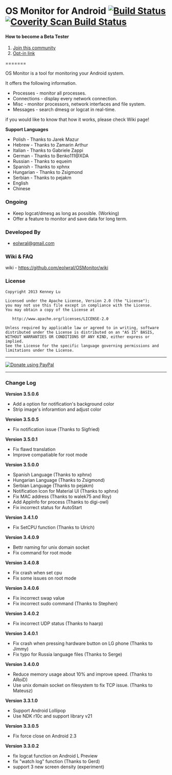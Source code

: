 OS Monitor for Android  [![Build Status](https://drone.io/github.com/eolwral/OSMonitor/status.png)](https://drone.io/github.com/eolwral/OSMonitor/latest) [![Coverity Scan Build Status](https://scan.coverity.com/projects/3432/badge.svg)](https://scan.coverity.com/projects/3432)
=======

#### How to become a Beta Tester
1. [Join this community](https://plus.google.com/communities/104176911627256834500)
2. [Opt-in link](https://play.google.com/apps/testing/st.osmonitor)

=======

OS Monitor is a tool for monitoring your Android system.

It offers the following information.

- Processes - monitor all processes.
- Connections - display every network connection.
- Misc - monitor processors, network interfaces and file system.
- Messages - search dmesg or logcat in real-time. 

if you would like to know that how it works, please check Wiki page!

**Support Languages**

- Polish - Thanks to Jarek Mazur
- Hebrew - Thanks to Zamarin Arthur
- Italian - Thanks to Gabriele Zappi
- German - Thanks to Benko111@XDA
- Russian - Thanks to equeim
- Spanish  - Thanks to xphnx
- Hungarian - Thanks to Zsigmond
- Serbian - Thanks to pejakm
- English
- Chinese

### Ongoing ###

- Keep logcat/dmesg as long as possible. (Working)
- Offer a feature to monitor and save data for long term.

### Developed By ###

* eolwral@gmail.com

### Wiki & FAQ ###
wiki - https://github.com/eolwral/OSMonitor/wiki

### License ###

    Copyright 2013 Kenney Lu

    Licensed under the Apache License, Version 2.0 (the "License");
    you may not use this file except in compliance with the License.
    You may obtain a copy of the License at

       http://www.apache.org/licenses/LICENSE-2.0

    Unless required by applicable law or agreed to in writing, software
    distributed under the License is distributed on an "AS IS" BASIS,
    WITHOUT WARRANTIES OR CONDITIONS OF ANY KIND, either express or implied.
    See the License for the specific language governing permissions and
    limitations under the License.


----------

[![Donate using PayPal](https://www.paypalobjects.com/en_US/i/btn/btn_donate_LG.gif)](https://www.paypal.com/cgi-bin/webscr?cmd=_s-xclick&hosted_button_id=D9NDEKVA8WE3A "Donate using PayPal")

----------

### Change Log ###

**Version 3.5.0.6**
- Add a option for notification's background color
- Strip image's inforamtion and adjust color

**Version 3.5.0.5**
- Fix notification issue (Thanks to Sigfried)

**Version 3.5.0.1**
- Fix flawd translation 
- Improve compatiable for root mode

**Version 3.5.0.0**
- Spanish Language (Thanks to xphnx)
- Hungarian Language (Thanks to Zsigmond)
- Serbian Language (Thanks to pejakm)
- Notification Icon for Material UI (Thanks to xphnx)
- Fix MAC address (Thanks to walek75 and Roy)
- Add AppInfo for process (Thanks to digi-owl)
- Fix incorrect status for AutoStart

**Version 3.4.1.0**
- Fix SetCPU function (Thanks to Ulrich)

**Version 3.4.0.9**
- Bettr naming for unix domain socket
- Fix command for root mode

**Version 3.4.0.8**
- Fix crash when set cpu
- Fix some issues on root mode

**Version 3.4.0.6**

- Fix incorrect swap value
- Fix incorrect sudo command (Thanks to Stephen)

**Version 3.4.0.2**

- Fix incorrect UDP status (Thanks to haarp)

**Version 3.4.0.1**

- Fix crash when pressing hardware button on LG phone (Thanks to Jimmy) 
- Fix typo for Russia language files (Thanks to Serge)

**Version 3.4.0.0**

- Reduce memory usage about 10% and improve speed. (Thanks to ARoiD)
- Use unix domain socket on filesystem to fix TCP issue. (Thanks to Mateusz)

**Version 3.3.1.0**

- Support Android Lollipop
- Use NDK r10c and support library v21 

**Version 3.3.0.5**

- Fix force close on Android 2.3

**Version 3.3.0.2**

- fix logcat function on Android L Preview
- fix "watch log" function (Thanks to Gerd)
- support 3 new screen density (experiment) 


